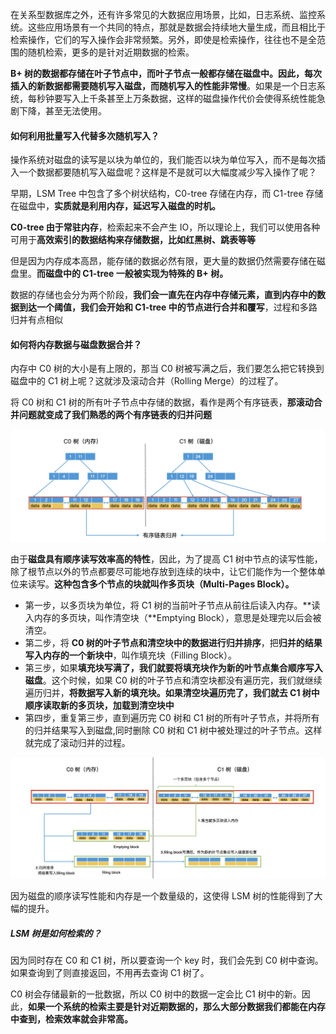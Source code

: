 在关系型数据库之外，还有许多常见的大数据应用场景，比如，日志系统、监控系统。这些应用场景有一个共同的特点，那就是数据会持续地大量生成，而且相比于检索操作，它们的写入操作会非常频繁。另外，即使是检索操作，往往也不是全范围的随机检索，更多的是针对近期数据的检索。

**B+ 树的数据都存储在叶子节点中，而叶子节点一般都存储在磁盘中。因此，每次插入的新数据都需要随机写入磁盘，而随机写入的性能非常慢**。如果是一个日志系统，每秒钟要写入上千条甚至上万条数据，这样的磁盘操作代价会使得系统性能急剧下降，甚至无法使用。

#### 如何利用批量写入代替多次随机写入？

操作系统对磁盘的读写是以块为单位的，我们能否以块为单位写入，而不是每次插入一个数据都要随机写入磁盘呢？这样是不是就可以大幅度减少写入操作了呢？

早期，LSM Tree 中包含了多个树状结构，C0-tree 存储在内存，而 C1-tree 存储在磁盘中，**实质就是利用内存，延迟写入磁盘的时机。**

**C0-tree 由于常驻内存**，检索起来不会产生 IO，所以理论上，我们可以使用各种可用于**高效索引的数据结构来存储数据，比如红黑树、跳表等等**

但是因为内存成本高昂，能存储的数据必然有限，更大量的数据仍然需要存储在磁盘里。**而磁盘中的 C1-tree 一般被实现为特殊的 B+ 树。**

数据的存储也会分为两个阶段，**我们会一直先在内存中存储元素，直到内存中的数据到达一个阈值，我们会开始和 C1-tree 中的节点进行合并和覆写**，过程和多路归并有点相似

#### 如何将内存数据与磁盘数据合并？

内存中 C0 树的大小是有上限的，那当 C0 树被写满之后，我们要怎么把它转换到磁盘中的 C1 树上呢？这就涉及滚动合并（Rolling Merge）的过程了。

将 C0 树和 C1 树的所有叶子节点中存储的数据，看作是两个有序链表，**那滚动合并问题就变成了我们熟悉的两个有序链表的归并问题**

<img src="./images/image-20250205212412335.png" alt="image-20250205212412335" style="zoom:50%;" />

由于**磁盘具有顺序读写效率高的特性**，因此，为了提高 C1 树中节点的读写性能，除了根节点以外的节点都要尽可能地存放到连续的块中，让它们能作为一个整体单位来读写。**这种包含多个节点的块就叫作多页块（Multi-Pages Block）。**

* 第一步，以多页块为单位，将 C1 树的当前叶子节点从前往后读入内存。**读入内存的多页块，叫作清空块（**Emptying Block），意思是处理完以后会被清空。
* 第二步，将 **C0 树的叶子节点和清空块中的数据进行归并排序**，把**归并的结果写入内存的一个新块中**，叫作填充块（Filling Block）。
* 第三步，如果**填充块写满了，我们就要将填充块作为新的叶节点集合顺序写入磁盘**。这个时候，如果 C0 树的叶子节点和清空块都没有遍历完，我们就继续遍历归并，**将数据写入新的填充块。如果清空块遍历完了，我们就去 C1 树中顺序读取新的多页块，加载到清空块中**
* 第四步，重复第三步，直到遍历完 C0 树和 C1 树的所有叶子节点，并将所有的归并结果写入到磁盘,同时删除 C0 树和 C1 树中被处理过的叶子节点。这样就完成了滚动归并的过程。

<img src="./images/image-20250205212655361.png" alt="image-20250205212655361" style="zoom:50%;" />

因为磁盘的顺序读写性能和内存是一个数量级的，这使得 LSM 树的性能得到了大幅的提升。

##### LSM 树是如何检索的？

因为同时存在 C0 和 C1 树，所以要查询一个 key 时，我们会先到 C0 树中查询。如果查询到了则直接返回，不用再去查询 C1 树了。

C0 树会存储最新的一批数据，所以 C0 树中的数据一定会比 C1 树中的新。因此，**如果一个系统的检索主要是针对近期数据的，那么大部分数据我们都能在内存中查到，检索效率就会非常高。**













